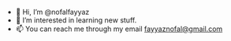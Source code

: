 - 👋 Hi, I’m @nofalfayyaz
- 👀 I’m interested in learning new stuff.
- 📫 You can reach me through my email fayyaznofal@gmail.com

<!---
nofalfayyaz/nofalfayyaz is a ✨ special ✨ repository because its `README.md` (this file) appears on your GitHub profile.
You can click the Preview link to take a look at your changes.
--->
